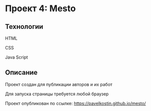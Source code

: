 # Проект 4: Mesto

## Технологии

HTML

CSS

Java Script

## Описание

Проект создан для публикации авторов и их работ

Для запуска страницы требуется любой браузер

Проект опубликован по ссылке: https://pavelkostin.github.io/mesto/